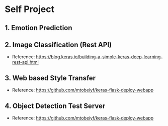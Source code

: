 # Self Project

## 1. Emotion Prediction



## 2. Image Classification (Rest API)
- Reference: https://blog.keras.io/building-a-simple-keras-deep-learning-rest-api.html


## 3. Web based Style Transfer 
- Reference: https://github.com/mtobeiyf/keras-flask-deploy-webapp


## 4. Object Detection Test Server
- Reference: https://github.com/mtobeiyf/keras-flask-deploy-webapp